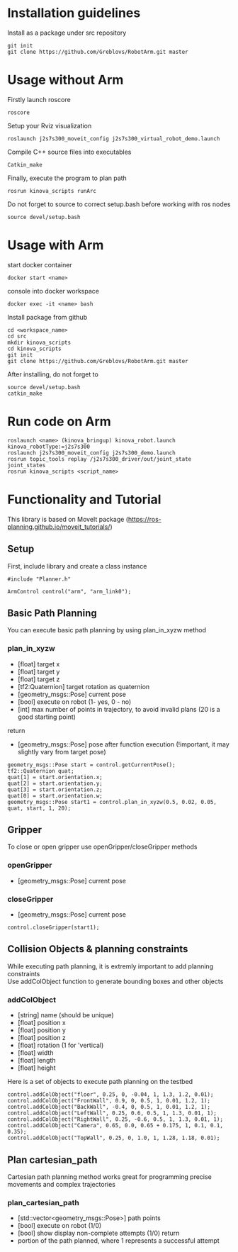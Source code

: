 # Installation guidelines 
Install as a package under src repository 

```
git init 
git clone https://github.com/Greblovs/RobotArm.git master
```
# Usage without Arm
Firstly launch roscore 
```
roscore
```

Setup your Rviz visualization
```
roslaunch j2s7s300_moveit_config j2s7s300_virtual_robot_demo.launch
```
Compile C++ source files into executables
```
Catkin_make 
```
Finally, execute the program to plan path 
```
rosrun kinova_scripts runArc 
```
Do not forget to source to correct setup.bash before working with ros nodes 
```
source devel/setup.bash
```

# Usage with Arm 

start docker container
```
docker start <name>
```

console into docker workspace 
```
docker exec -it <name> bash
```

Install package from github 
```
cd <workspace_name>
cd src 
mkdir kinova_scripts 
cd kinova_scripts
git init 
git clone https://github.com/Greblovs/RobotArm.git master
```

After installing, do not forget to 
```
source devel/setup.bash
catkin_make
```

# Run code on Arm

```
roslaunch <name> (kinova_bringup) kinova_robot.launch kinova_robotType:=j2s7s300
roslaunch j2s7s300_moveit_config j2s7s300_demo.launch 
rosrun topic_tools replay /j2s7s300_driver/out/joint_state joint_states
rosrun kinova_scripts <script_name>
```


# Functionality and Tutorial 

This library is based on MoveIt package (https://ros-planning.github.io/moveit_tutorials/)

## Setup

First, include library and create a class instance  

```
#include "Planner.h"

ArmControl control("arm", "arm_link0"); 
``` 

## Basic Path Planning 

You can execute basic path planning by using plan_in_xyzw method  
### plan_in_xyzw
  - [float] target x 
  - [float] target y 
  - [float] target z
  - [tf2:Quaternion] target rotation as quaternion
  - [geometry_msgs::Pose] current pose 
  - [bool] execute on robot (1- yes, 0 - no)
  - [int] max number of points in trajectory, to avoid invalid plans (20 is a good starting point) 

return 
  - [geometry_msgs::Pose] pose after function execution (!important, it may slightly vary from target pose)

  

```
geometry_msgs::Pose start = control.getCurrentPose();
tf2::Quaternion quat;
quat[1] = start.orientation.x;
quat[2] = start.orientation.y;
quat[3] = start.orientation.z;
quat[0] = start.orientation.w;
geometry_msgs::Pose start1 = control.plan_in_xyzw(0.5, 0.02, 0.05, quat, start, 1, 20);
```
## Gripper 

To close or open gripper use openGripper/closeGripper methods 
### openGripper 
  - [geometry_msgs::Pose] current pose 

### closeGripper 
  - [geometry_msgs::Pose] current pose 

```
control.closeGripper(start1);
```

## Collision Objects & planning constraints 

While executing path planning, it is extremly important to add planning constraints  
Use addColObject function to generate bounding boxes and other objects  
### addColObject
  - [string] name (should be unique)
  - [float] position x 
  - [float] position y
  - [float] position z
  - [float] rotation (1 for 'vertical) 
  - [float] width 
  - [float] length 
  - [float] height 

Here is a set of objects to execute path planning on the testbed  

```
control.addColObject("floor", 0.25, 0, -0.04, 1, 1.3, 1.2, 0.01);
control.addColObject("FrontWall", 0.9, 0, 0.5, 1, 0.01, 1.2, 1);
control.addColObject("BackWall", -0.4, 0, 0.5, 1, 0.01, 1.2, 1);
control.addColObject("LeftWall", 0.25, 0.6, 0.5, 1, 1.3, 0.01, 1);
control.addColObject("RightWall", 0.25, -0.6, 0.5, 1, 1.3, 0.01, 1);
control.addColObject("Camera", 0.65, 0.0, 0.65 + 0.175, 1, 0.1, 0.1, 0.35);
control.addColObject("TopWall", 0.25, 0, 1.0, 1, 1.28, 1.18, 0.01);
```

## Plan cartesian_path 

 Cartesian path planning method works great for programming precise movements and complex trajectories  
 ### plan_cartesian_path
  - [std::vector<geometry_msgs::Pose>] path points 
  - [bool] execute on robot (1/0)
  - [bool] show display non-complete attempts (1/0)
return
  - portion of the path planned, where 1 represents a successful attempt  









